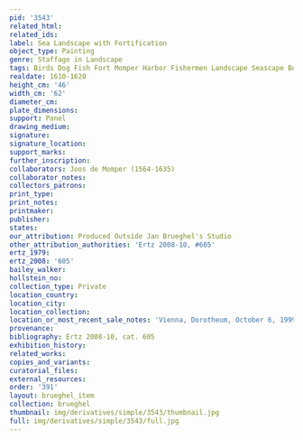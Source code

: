 ```yaml
---
pid: '3543'
related_html: 
related_ids: 
label: Sea Landscape with Fortification
object_type: Painting
genre: Staffage in Landscape
tags: Birds Dog Fish Fort Momper Harbor Fishermen Landscape Seascape Boat
realdate: 1610-1620
height_cm: '46'
width_cm: '62'
diameter_cm: 
plate_dimensions: 
support: Panel
drawing_medium: 
signature: 
signature_location: 
support_marks: 
further_inscription: 
collaborators: Joos de Momper (1564-1635)
collaborator_notes: 
collectors_patrons: 
print_type: 
print_notes: 
printmaker: 
publisher: 
states: 
our_attribution: Produced Outside Jan Brueghel's Studio
other_attribution_authorities: 'Ertz 2008-10, #605'
ertz_1979: 
ertz_2008: '605'
bailey_walker: 
hollstein_no: 
collection_type: Private
location_country: 
location_city: 
location_collection: 
location_or_most_recent_sale_notes: 'Vienna, Dorotheum, October 6, 1999, #145'
provenance: 
bibliography: Ertz 2008-10, cat. 605
exhibition_history: 
related_works: 
copies_and_variants: 
curatorial_files: 
external_resources: 
order: '391'
layout: brueghel_item
collection: brueghel
thumbnail: img/derivatives/simple/3543/thumbnail.jpg
full: img/derivatives/simple/3543/full.jpg
---
```

